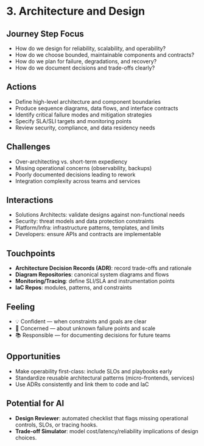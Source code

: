 # 3. Architecture and Design

## Journey Step Focus
- How do we design for reliability, scalability, and operability?
- How do we choose bounded, maintainable components and contracts?
- How do we plan for failure, degradations, and recovery?
- How do we document decisions and trade-offs clearly?

## Actions
- Define high-level architecture and component boundaries
- Produce sequence diagrams, data flows, and interface contracts
- Identify critical failure modes and mitigation strategies
- Specify SLA/SLI targets and monitoring points
- Review security, compliance, and data residency needs

## Challenges
- Over-architecting vs. short-term expediency
- Missing operational concerns (observability, backups)
- Poorly documented decisions leading to rework
- Integration complexity across teams and services

## Interactions
- Solutions Architects: validate designs against non-functional needs
- Security: threat models and data protection constraints
- Platform/Infra: infrastructure patterns, templates, and limits
- Developers: ensure APIs and contracts are implementable

## Touchpoints
- **Architecture Decision Records (ADR)**: record trade-offs and rationale
- **Diagram Repositories**: canonical system diagrams and flows
- **Monitoring/Tracing**: define SLI/SLA and instrumentation points
- **IaC Repos**: modules, patterns, and constraints

## Feeling
- 💡 Confident — when constraints and goals are clear
- 😬 Concerned — about unknown failure points and scale
- 📚 Responsible — for documenting decisions for future teams

## Opportunities
- Make operability first-class: include SLOs and playbooks early
- Standardize reusable architectural patterns (micro-frontends, services)
- Use ADRs consistently and link them to code and IaC

## Potential for AI
- **Design Reviewer**: automated checklist that flags missing operational controls, SLOs, or tracing hooks.
- **Trade-off Simulator**: model cost/latency/reliability implications of design choices.
